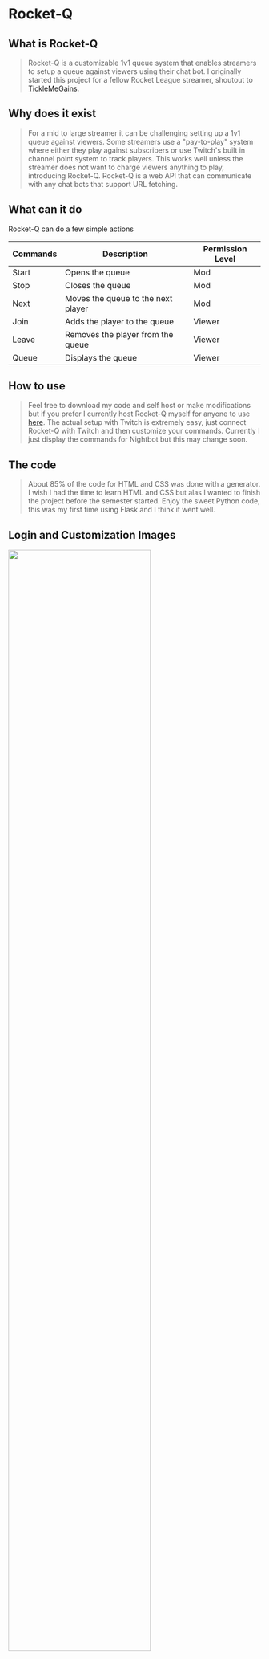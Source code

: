 # Rocket-Q
## What is Rocket-Q

> Rocket-Q is a customizable 1v1 queue system that enables streamers to setup a queue against viewers using their chat bot.
I originally started this project for a fellow Rocket League streamer, shoutout to [TickleMeGains](https://www.twitch.tv/ticklemegains).

## Why does it exist
> For a mid to large streamer it can be challenging setting up a 1v1 queue against viewers. Some streamers use a "pay-to-play" system where either
they play against subscribers or use Twitch's built in channel point system to track players. This works well unless the streamer does not want
to charge viewers anything to play, introducing Rocket-Q. Rocket-Q is a web API that can communicate with any chat bots that support URL fetching.

## What can it do
 Rocket-Q can do a few simple actions
  
Commands | Description | Permission Level
------------ | ------------- | -------------
Start | Opens the queue | Mod
Stop | Closes the queue | Mod
Next | Moves the queue to the next player | Mod
Join | Adds the player to the queue | Viewer
Leave | Removes the player from the queue | Viewer
Queue | Displays the queue | Viewer

## How to use

> Feel free to download my code and self host or make modifications but if you prefer I currently host Rocket-Q myself for anyone to use
[here](https://rocket-q.tacki.xyz/). The actual setup with Twitch is extremely easy, just connect Rocket-Q with Twitch and then customize your commands. Currently I just display the commands for Nightbot but this may change soon.

## The code
> About 85% of the code for HTML and CSS was done with a generator. I wish I had the time to learn HTML and CSS but alas I wanted to finish the project before the semester started.
Enjoy the sweet Python code, this was my first time using Flask and I think it went well.

## Login and Customization Images
<img src="https://i.imgur.com/L2LLcch.png" width="75%">
<img src="https://i.imgur.com/2HeUho6.png" width="75%">
